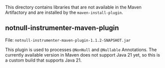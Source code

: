 This directory contains libraries that are not available in the Maven Artifactory and are installed
by the `maven-install-plugin`.

## notnull-instrumenter-maven-plugin
File: `notnull-instrumenter-maven-plugin-1.1.2-SNAPSHOT.jar`

This plugin is used to processes `@NonNull` and `@Nullable` Annotations.
The currently available version in Maven does not support Java 21 yet, so this is a custom build that supports
Java 21.
